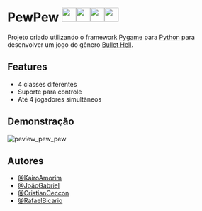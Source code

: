 # PewPew <img src="https://raw.githubusercontent.com/kairo741/pygame-bullet-hell-project/main/assets/images/ship.png" width="32"><img src="https://raw.githubusercontent.com/kairo741/pygame-bullet-hell-project/main/assets/images/ship_pierce.png" width="32"><img src="https://raw.githubusercontent.com/kairo741/pygame-bullet-hell-project/main/assets/images/ship_speed.png" width="32"><img src="https://raw.githubusercontent.com/kairo741/pygame-bullet-hell-project/main/assets/images/ship_froggers.png" width="32">





Projeto criado utilizando o framework [Pygame](https://www.pygame.org/) para [Python](https://www.python.org/) para desenvolver um jogo do gênero [Bullet Hell](https://powerlisting.fandom.com/wiki/Bullet_Hell).


## Features
 - 4 classes diferentes
 - Suporte para controle
 - Até 4 jogadores simultâneos
 

## Demonstração

![peview_pew_pew](https://user-images.githubusercontent.com/47616155/178629188-ee36f0e3-b79b-4d2d-bba5-365f6652c565.png)


## Autores

- [@KairoAmorim](https://www.github.com/kairo741)
- [@JoãoGabriel](https://www.github.com/jgdml)
- [@CristianCeccon](https://www.github.com/CristianCeccon)
- [@RafaelBicario](https://www.github.com/RafaelBicario)
